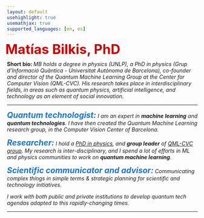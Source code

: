 ```yaml
---
layout: default
usehighlight: true
usemathjax: true
supported_languages: [en, es]
---
```

<head>
  <link rel="stylesheet" href="{{ '/assets/css/styles.css' | relative_url }}">
</head>

 <div style="display: flex;">
   <!-- <img src="assets/images/mati_web.png" alt="Matías Bilkis" style="width: 100px; height: 100px; object-fit: cover; border-radius: 2%; margin-right: -120px;" /> -->
   <h1 style="color: #cc0000; font-size: 2.5em; margin: -4;"><b>Matías Bilkis, PhD</b></h1>
</div>

   <b> Short bio: </b> <i>MB holds a degree in physics (UNLP), a PhD in physics (Grup d'Informació Quàntica - Universitat Autònoma de Barcelona), co-founder and director of the Quantum Machine Learning Group at the Center for Computer Vision (QML-CVC). His research takes place in interdisciplinary fields, in areas such as quantum physics, artificial intelligence, and technology as an element of social innovation.

 <hr>
 <p>
   <span style="font-size: 1.5em; font-weight: bold; margin: 0; color: #1976d2;">Quantum technologist:</span>
   I am an expert in <b>machine learning</b> and <b>quantum technologies</b>. I have then created the Quantum Machine Learning research group, in the Computer Vision Center of Barcelona.
 </p>

 <p>
   <span style="font-size: 1.5em; font-weight: bold; color: #1976d2;">Researcher:</span>
   I hold a <a href="https://drive.google.com/file/d/1se8t7J-68Yr_K-4lq_TZO94QsO3_eEjR/view">PhD in physics</a>, and <b>group leader</b> of <a href="https://qml.cvc.uab.es">QML-CVC group</a>. My research is inter-disciplinary, and I spend a lot of efforts in ML and physics communities to work on <b>quantum machine learning</b>.
 </p>

 <p>
   <span style="font-size: 1.5em; font-weight: bold; color: #1976d2;">Scientific communicator and advisor:</span>
   Communicating complex things in simple terms & strategic planning for scientific and technology initiatives.

   I work with both public and private institutions to develop quantum tech agendas adapted to this rapidly-changing times.
 </p>




<hr>
